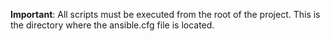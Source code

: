 **Important**: All scripts must be executed from the root of the project.
This is the directory where the ansible.cfg file is located.
